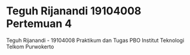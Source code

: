 # Teguh Rijanandi 19104008 Pertemuan 4

Teguh Rijanandi - 19104008 
Praktikum dan Tugas PBO 
Institut Teknologi Telkom Purwokerto
